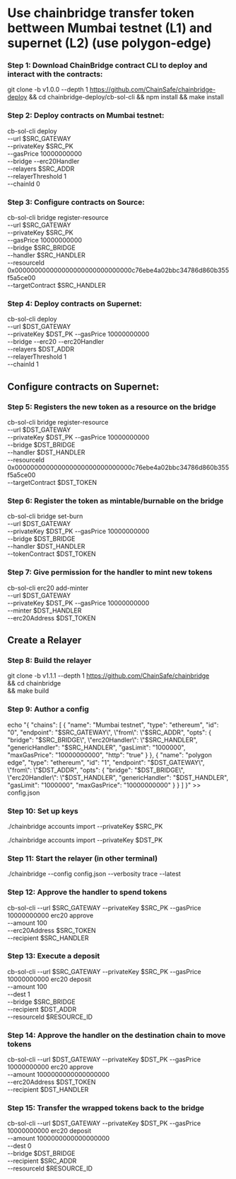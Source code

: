 # Use chainbridge transfer token bettween Mumbai testnet (L1) and supernet (L2) (use polygon-edge)

### Step 1: Download ChainBridge contract CLI to deploy and interact with the contracts:

git clone -b v1.0.0 --depth 1 https://github.com/ChainSafe/chainbridge-deploy && cd chainbridge-deploy/cb-sol-cli && npm install && make install

### Step 2: Deploy contracts on Mumbai testnet:

cb-sol-cli deploy \
 --url $SRC_GATEWAY \
 --privateKey $SRC_PK \
 --gasPrice 10000000000 \
 --bridge --erc20Handler \
 --relayers $SRC_ADDR \
 --relayerThreshold 1 \
 --chainId 0

### Step 3: Configure contracts on Source:

cb-sol-cli bridge register-resource \
 --url $SRC_GATEWAY \
 --privateKey $SRC_PK \
 --gasPrice 10000000000 \
 --bridge $SRC_BRIDGE \
 --handler $SRC_HANDLER \
 --resourceId 0x000000000000000000000000000000c76ebe4a02bbc34786d860b355f5a5ce00 \
 --targetContract $SRC_HANDLER

### Step 4: Deploy contracts on Supernet:

cb-sol-cli deploy \
 --url $DST_GATEWAY \
 --privateKey $DST_PK --gasPrice 10000000000 \
 --bridge --erc20 --erc20Handler \
 --relayers $DST_ADDR \
 --relayerThreshold 1 \
 --chainId 1

## Configure contracts on Supernet:

### Step 5: Registers the new token as a resource on the bridge

cb-sol-cli bridge register-resource \
 --url $DST_GATEWAY \
 --privateKey $DST_PK --gasPrice 10000000000 \
 --bridge $DST_BRIDGE \
 --handler $DST_HANDLER \
 --resourceId 0x000000000000000000000000000000c76ebe4a02bbc34786d860b355f5a5ce00 \
 --targetContract $DST_TOKEN

### Step 6: Register the token as mintable/burnable on the bridge

cb-sol-cli bridge set-burn \
 --url $DST_GATEWAY \
 --privateKey $DST_PK --gasPrice 10000000000 \
 --bridge $DST_BRIDGE \
 --handler $DST_HANDLER \
 --tokenContract $DST_TOKEN

### Step 7: Give permission for the handler to mint new tokens

cb-sol-cli erc20 add-minter \
 --url $DST_GATEWAY \
 --privateKey $DST_PK --gasPrice 10000000000 \
 --minter $DST_HANDLER \
 --erc20Address $DST_TOKEN

## Create a Relayer

### Step 8: Build the relayer

git clone -b v1.1.1 --depth 1 https://github.com/ChainSafe/chainbridge \
&& cd chainbridge \
&& make build

### Step 9: Author a config

echo "{
\"chains\": [
{
\"name\": \"Mumbai testnet\",
\"type\": \"ethereum\",
\"id\": \"0\",
\"endpoint\": \"$SRC_GATEWAY\",
\"from\": \"$SRC_ADDR\",
\"opts\": {
\"bridge\": \"$SRC_BRIDGE\",
\"erc20Handler\": \"$SRC_HANDLER\",
\"genericHandler\": \"$SRC_HANDLER\",
\"gasLimit\": \"1000000\",
\"maxGasPrice\": \"10000000000\",
\"http\": \"true\"
}
},
{
\"name\": \"polygon edge\",
\"type\": \"ethereum\",
\"id\": \"1\",
\"endpoint\": \"$DST_GATEWAY\",
\"from\": \"$DST_ADDR\",
\"opts\": {
\"bridge\": \"$DST_BRIDGE\",
\"erc20Handler\": \"$DST_HANDLER\",
\"genericHandler\": \"$DST_HANDLER\",
\"gasLimit\": \"1000000\",
\"maxGasPrice\": \"10000000000\"
}
}
]
}" >> config.json

### Step 10: Set up keys

./chainbridge accounts import --privateKey $SRC_PK

./chainbridge accounts import --privateKey $DST_PK

### Step 11: Start the relayer (in other terminal)

./chainbridge --config config.json --verbosity trace --latest

### Step 12: Approve the handler to spend tokens

cb-sol-cli --url $SRC_GATEWAY --privateKey $SRC_PK --gasPrice 10000000000 erc20 approve \
 --amount 100 \
 --erc20Address $SRC_TOKEN \
 --recipient $SRC_HANDLER

### Step 13: Execute a deposit

cb-sol-cli --url $SRC_GATEWAY --privateKey $SRC_PK --gasPrice 10000000000 erc20 deposit \
 --amount 100 \
 --dest 1 \
 --bridge $SRC_BRIDGE \
 --recipient $DST_ADDR \
 --resourceId $RESOURCE_ID

### Step 14: Approve the handler on the destination chain to move tokens

cb-sol-cli --url $DST_GATEWAY --privateKey $DST_PK --gasPrice 10000000000 erc20 approve \
 --amount 1000000000000000000 \
 --erc20Address $DST_TOKEN \
 --recipient $DST_HANDLER

### Step 15: Transfer the wrapped tokens back to the bridge

cb-sol-cli --url $DST_GATEWAY --privateKey $DST_PK --gasPrice 10000000000 erc20 deposit \
 --amount 1000000000000000000 \
 --dest 0 \
 --bridge $DST_BRIDGE \
 --recipient $SRC_ADDR \
 --resourceId $RESOURCE_ID
